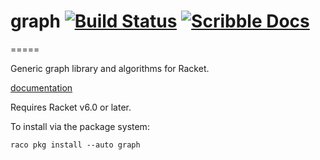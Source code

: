 # graph [![Build Status](https://travis-ci.org/stchang/graph.svg?branch=master)](https://travis-ci.org/stchang/graph) [![Scribble Docs](https://img.shields.io/badge/Docs-Scribble%20-blue.svg)](http://docs.racket-lang.org/graph/index.html)
=====

Generic graph library and algorithms for Racket.

[documentation](http://docs.racket-lang.org/graph/index.html)

Requires Racket v6.0 or later.

To install via the package system:

`raco pkg install --auto graph`
